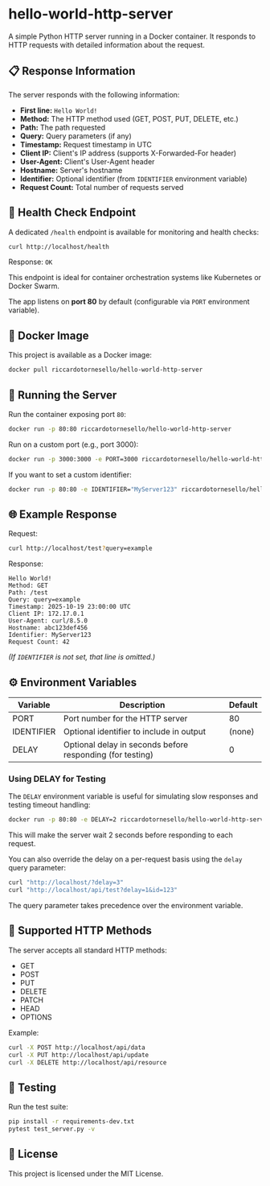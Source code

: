 # hello-world-http-server

A simple Python HTTP server running in a Docker container. It responds to HTTP requests with detailed information about the request.

## 📋 Response Information

The server responds with the following information:

- **First line:** `Hello World!`
- **Method:** The HTTP method used (GET, POST, PUT, DELETE, etc.)
- **Path:** The path requested
- **Query:** Query parameters (if any)
- **Timestamp:** Request timestamp in UTC
- **Client IP:** Client's IP address (supports X-Forwarded-For header)
- **User-Agent:** Client's User-Agent header
- **Hostname:** Server's hostname
- **Identifier:** Optional identifier (from `IDENTIFIER` environment variable)
- **Request Count:** Total number of requests served

## 🏥 Health Check Endpoint

A dedicated `/health` endpoint is available for monitoring and health checks:

```bash
curl http://localhost/health
```

Response: `OK`

This endpoint is ideal for container orchestration systems like Kubernetes or Docker Swarm.

The app listens on **port 80** by default (configurable via `PORT` environment variable).

## 🐳 Docker Image

This project is available as a Docker image:

```bash
docker pull riccardotornesello/hello-world-http-server
```

## 🚀 Running the Server

Run the container exposing port `80`:

```bash
docker run -p 80:80 riccardotornesello/hello-world-http-server
```

Run on a custom port (e.g., port 3000):

```bash
docker run -p 3000:3000 -e PORT=3000 riccardotornesello/hello-world-http-server
```

If you want to set a custom identifier:

```bash
docker run -p 80:80 -e IDENTIFIER="MyServer123" riccardotornesello/hello-world-http-server
```

## 🌐 Example Response

Request:

```bash
curl http://localhost/test?query=example
```

Response:

```
Hello World!
Method: GET
Path: /test
Query: query=example
Timestamp: 2025-10-19 23:00:00 UTC
Client IP: 172.17.0.1
User-Agent: curl/8.5.0
Hostname: abc123def456
Identifier: MyServer123
Request Count: 42
```

_(If `IDENTIFIER` is not set, that line is omitted.)_

## ⚙️ Environment Variables

| Variable   | Description                                              | Default |
| ---------- | -------------------------------------------------------- | ------- |
| PORT       | Port number for the HTTP server                          | 80      |
| IDENTIFIER | Optional identifier to include in output                 | (none)  |
| DELAY      | Optional delay in seconds before responding (for testing)| 0       |

### Using DELAY for Testing

The `DELAY` environment variable is useful for simulating slow responses and testing timeout handling:

```bash
docker run -p 80:80 -e DELAY=2 riccardotornesello/hello-world-http-server
```

This will make the server wait 2 seconds before responding to each request.

You can also override the delay on a per-request basis using the `delay` query parameter:

```bash
curl "http://localhost/?delay=3"
curl "http://localhost/api/test?delay=1&id=123"
```

The query parameter takes precedence over the environment variable.

## 🔧 Supported HTTP Methods

The server accepts all standard HTTP methods:
- GET
- POST
- PUT
- DELETE
- PATCH
- HEAD
- OPTIONS

Example:
```bash
curl -X POST http://localhost/api/data
curl -X PUT http://localhost/api/update
curl -X DELETE http://localhost/api/resource
```

## 🧪 Testing

Run the test suite:

```bash
pip install -r requirements-dev.txt
pytest test_server.py -v
```

## 📜 License

This project is licensed under the MIT License.

